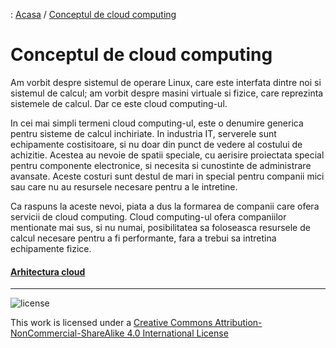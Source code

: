 : [Acasa](../index.html) / [Conceptul de cloud computing](./cloud_computing.html)

# Conceptul de cloud computing

Am vorbit despre sistemul de operare Linux, care este interfata dintre noi si sistemul de calcul; am vorbit despre masini virtuale si fizice, care reprezinta sistemele de calcul. Dar ce este cloud computing-ul.

In cei mai simpli termeni cloud computing-ul, este o denumire generica pentru sisteme de calcul inchiriate. In industria IT, serverele sunt echipamente costisitoare, si nu doar din punct de vedere al costului de achizitie. Acestea au nevoie de spatii speciale, cu aerisire proiectata special pentru componente electronice, si necesita si cunostinte de administrare avansate. Aceste costuri sunt destul de mari in special pentru companii mici sau care nu au resursele necesare pentru a le intretine.

Ca raspuns la aceste nevoi, piata a dus la formarea de companii care ofera servicii de cloud computing. Cloud computing-ul ofera companiilor mentionate mai sus, si nu numai, posibilitatea sa foloseasca resursele de calcul necesare pentru a fi performante, fara a trebui sa intretina echipamente fizice. 


#### [Arhitectura cloud](./arhitectura_cloud.html)

* * *
![license](https://i.creativecommons.org/l/by-nc-sa/4.0/88x31.png)

This work is licensed under a [Creative Commons Attribution-NonCommercial-ShareAlike 4.0 International License](http://creativecommons.org/licenses/by-nc-sa/4.0/)